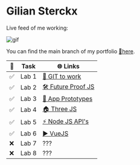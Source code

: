# Gilian Sterckx
Live feed of me working:

![gif](https://media.tenor.com/2nKSTDDekOgAAAAC/coding-kira.gif)

You can find the main branch of my portfolio [🔗here](https://github.com/Guzse/DEV5-portfolio).

| 📝 | Task | 🌐 Links |
|----|------|------|
| ✅ | Lab 1 | [🌳 GIT to work](https://media.tenor.com/kIxJAr6w7qwAAAAC/gi-joe-destro.gif) |
| ✅ | Lab 2 | [🛠️ Future Proof JS](https://codesandbox.io/s/dawn-pine-zz6r6n) |
| ✅ | Lab 3 | [📱 App Prototypes](https://dev5-lab3-umber.vercel.app) |
| ✅ | Lab 4 | [🏠 Three JS](https://dev5-lab4-eight.vercel.app) |
| ✅ | Lab 5 | [⚡ Node JS API's](https://codepen.io/Guzse/pen/xxzWape) |
| ✅ | Lab 6 | [▶️ VueJS](https://dev-5-portfolio.vercel.app/) |
| ❌ | Lab 7 | ??? |
| ❌ | Lab 8 | ??? |
